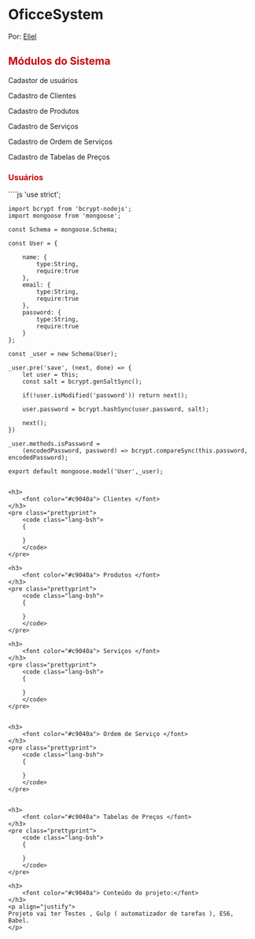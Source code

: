 # OficceSystem
<p class="autoria">
    Por: <a title="Eliel" target="_blank" href="https://github.com/hc3">Eliel</a>
</p>

<h2>
    <font color="#c9040a"> Módulos do Sistema </font>
</h2>
<p align="justify">Cadastor de usuários</p>
<p align="justify">Cadastro de Clientes</p>
<p align="justify">Cadastro de Produtos</p>
<p align="justify">Cadastro de Serviços</p>
<p align="justify">Cadastro de Ordem de Serviços</p>
<p align="justify">Cadastro de Tabelas de Preços</p>


<h3>
    <font color="#c9040a"> Usuários </font>
</h3>
````js
    'use strict';

    import bcrypt from 'bcrypt-nodejs';
    import mongoose from 'mongoose';

    const Schema = mongoose.Schema;

    const User = {

        name: {
            type:String,
            require:true
        },
        email: {
            type:String,
            require:true
        },
        password: {
            type:String,
            require:true
        }
    };

    const _user = new Schema(User);

    _user.pre('save', (next, done) => {
        let user = this;
        const salt = bcrypt.genSaltSync();

        if(!user.isModified('password')) return next();

        user.password = bcrypt.hashSync(user.password, salt);

        next();
    })

    _user.methods.isPassword = 
        (encodedPassword, password) => bcrypt.compareSync(this.password, encodedPassword);

    export default mongoose.model('User',_user);
````

<h3>
    <font color="#c9040a"> Clientes </font>
</h3>
<pre class="prettyprint">
    <code class="lang-bsh">
    {

    }
    </code>
</pre>

<h3>
    <font color="#c9040a"> Produtos </font>
</h3>
<pre class="prettyprint">
    <code class="lang-bsh">
    {
        
    }
    </code>
</pre>

<h3>
    <font color="#c9040a"> Serviços </font>
</h3>
<pre class="prettyprint">
    <code class="lang-bsh">
    {
        
    }
    </code>
</pre>


<h3>
    <font color="#c9040a"> Ordem de Serviço </font>
</h3>
<pre class="prettyprint">
    <code class="lang-bsh">
    {
        
    }
    </code>
</pre>


<h3>
    <font color="#c9040a"> Tabelas de Preços </font>
</h3>
<pre class="prettyprint">
    <code class="lang-bsh">
    {
        
    }
    </code>
</pre>

<h3>
    <font color="#c9040a"> Conteúdo do projeto:</font>
</h3>
<p align="justify">
Projeto vai ter Testes , Gulp ( automatizador de tarefas ), ES6, Babel.
</p>
